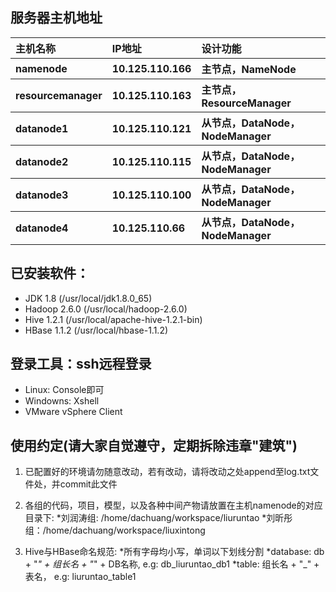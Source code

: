 ## 服务器主机地址
<table>
    <tr>
    	<th align="left">主机名称</th>
		<th align="left">IP地址</th>
		<th align="left">设计功能</th>
	</tr>
	<tr>
		<th align="left">namenode</th>
		<th align="left">10.125.110.166</th>
		<th align="left">主节点，NameNode</th>
	</tr>
		<th align="left">resourcemanager</th>
		<th align="left">10.125.110.163</th>
		<th align="left">主节点，ResourceManager</th>
	</tr>
	</tr>
		<th align="left">datanode1</th>
		<th align="left">10.125.110.121</th>
		<th align="left">从节点，DataNode，NodeManager</th>
	</tr>
	</tr>
		<th align="left">datanode2</th>
		<th align="left">10.125.110.115</th>
		<th align="left">从节点，DataNode，NodeManager</th>
	</tr>
	</tr>
		<th align="left">datanode3</th>
		<th align="left">10.125.110.100</th>
		<th align="left">从节点，DataNode，NodeManager</th>
	</tr>
	</tr>
		<th align="left">datanode4</th>
		<th align="left">10.125.110.66</th>
		<th align="left">从节点，DataNode，NodeManager</th>
	</tr>
</table>


## 已安装软件：
* JDK 1.8 (/usr/local/jdk1.8.0_65)
* Hadoop 2.6.0 (/usr/local/hadoop-2.6.0)
* Hive 1.2.1 (/usr/local/apache-hive-1.2.1-bin)
* HBase 1.1.2 (/usr/local/hbase-1.1.2)

## 登录工具：ssh远程登录
* Linux: Console即可
* Windowns: Xshell
* VMware vSphere Client

## 使用约定(请大家自觉遵守，定期拆除违章"建筑")

1. 已配置好的环境请勿随意改动，若有改动，请将改动之处append至log.txt文件处，并commit此文件

2. 各组的代码，项目，模型，以及各种中间产物请放置在主机namenode的对应目录下:
    *刘润涛组: /home/dachuang/workspace/liuruntao
    *刘昕彤组：/home/dachuang/workspace/liuxintong

3. Hive与HBase命名规范:
    *所有字母均小写，单词以下划线分割
    *database: db + "_" + 组长名 + "_" + DB名称, e.g: db_liuruntao_db1
    *table: 组长名 + "_" +  表名， e.g: liuruntao_table1